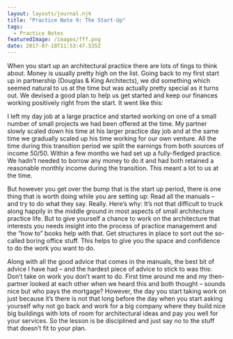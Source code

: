 ```yaml
---
layout: layouts/journal.njk
title: "Practice Note 9: The Start-Up"
tags:
  - Practice Notes
featuredImage: /images/fff.png
date: 2017-07-18T11:53:47.535Z
---
```

When you start up an architectural practice there are lots of tings to think about. Money is usually pretty high on the list. Going back to my first start up in partnership (Douglas & King Architects), we did something which seemed natural to us at the time but was actually pretty special as it turns out. We devised a good plan to help us get started and keep our finances working positively right from the start. It went like this:

I left my day job at a large practice and started working on one of a small number of small projects we had been offered at the time. My partner slowly scaled down his time at his larger practice day job and at the same time we gradually scaled up his time working for our own venture. All the time during this transition period we split the earnings from both sources of income 50/50. Within a few months we had set up a fully-fledged practice. We hadn’t needed to borrow any money to do it and had both retained a reasonable monthly income during the transition. This meant a lot to us at the time.

But however you get over the bump that is the start up period, there is one thing that is worth doing while you are setting up: Read all the manuals – and try to do what they say. Really. Here’s why: It’s not that difficult to truck along happily in the middle ground in most aspects of small architecture practice life. But to give yourself a chance to work on the architecture that interests you needs insight into the process of practice management and the “how to” books help with that. Get structures in place to sort out the so-called boring office stuff. This helps to give you the space and confidence to do the work you want to do.

Along with all the good advice that comes in the manuals, the best bit of advice I have had – and the hardest piece of advice to stick to was this: Don’t take on work you don’t want to do. First time around me and my then-partner looked at each other when we heard this and both thought – sounds nice but who pays the mortgage? However, the day you start taking work on just because it’s there is not that long before the day when you start asking yourself why not go back and work for a big company where they build nice big buildings with lots of room for architectural ideas and pay you well for your services. So the lesson is be disciplined and just say no to the stuff that doesn’t fit to your plan.